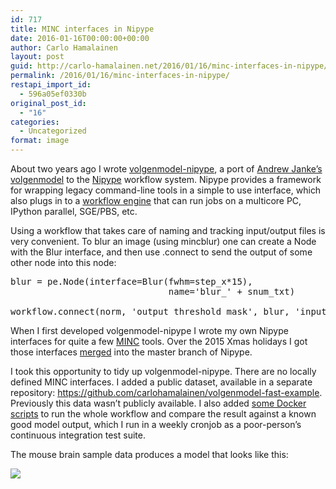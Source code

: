 ```yaml
---
id: 717
title: MINC interfaces in Nipype
date: 2016-01-16T00:00:00+00:00
author: Carlo Hamalainen
layout: post
guid: http://carlo-hamalainen.net/2016/01/16/minc-interfaces-in-nipype/
permalink: /2016/01/16/minc-interfaces-in-nipype/
restapi_import_id:
  - 596a05ef0330b
original_post_id:
  - "16"
categories:
  - Uncategorized
format: image
---
```

About two years ago I wrote [volgenmodel-nipype](https://github.com/carlohamalainen/volgenmodel-nipype), a port of [Andrew Janke&#8217;s volgenmodel](https://github.com/andrewjanke/volgenmodel) to the [Nipype](https://github.com/nipy/nipype) workflow system. Nipype provides a framework for wrapping legacy command-line tools in a simple to use interface, which also plugs in to a [workflow engine](http://www.mit.edu/~satra/nipype-nightly/users/plugins.html) that can run jobs on a multicore PC, IPython parallel, SGE/PBS, etc. 

Using a workflow that takes care of naming and tracking input/output files is very convenient. To blur an image (using mincblur) one can create a Node with the Blur interface, and then use .connect to send the output of some other node into this node: 

<pre>blur = pe.Node(interface=Blur(fwhm=step_x*15),
                              name='blur_' + snum_txt)

workflow.connect(norm, 'output_threshold_mask', blur, 'input_file')
</pre>

When I first developed volgenmodel-nipype I wrote my own Nipype interfaces for quite a few [MINC](https://github.com/BIC-MNI/minc-toolkit) tools. Over the 2015 Xmas holidays I got those interfaces [merged](https://github.com/nipy/nipype/pull/1304) into the master branch of Nipype. 

I took this opportunity to tidy up volgenmodel-nipype. There are no locally defined MINC interfaces. I added a public dataset, available in a separate repository: <https://github.com/carlohamalainen/volgenmodel-fast-example>. Previously this data wasn&#8217;t publicly available. I also added [some Docker scripts](https://github.com/carlohamalainen/volgenmodel-nipype/tree/master/docker) to run the whole workflow and compare the result against a known good model output, which I run in a weekly cronjob as a poor-person&#8217;s continuous integration test suite. 

The mouse brain sample data produces a model that looks like this: 

<img src="https://i0.wp.com/raw.githubusercontent.com/carlohamalainen/volgenmodel-fast-example/master/model-2016-01-09.png?w=1100&#038;ssl=1" data-recalc-dims="1" />